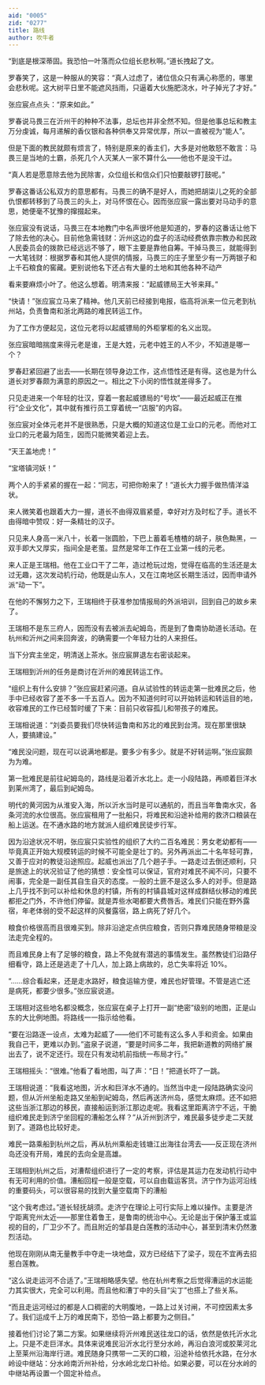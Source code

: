 ```yaml
---
aid: "0005"
zid: "0277"
title: 路线
author: 吹牛者
---
```


“到底是根深蒂固。我恐怕一叶落而众位组长悲秋啊。”道长拽起了文。

罗春笑了，这是一种服从的笑容：“真人过虑了，诸位信众只有满心称愿的，哪里会悲秋呢。这大树平日里不能遮风挡雨，只逼着大伙施肥浇水，叶子掉光了才好。”

张应宸点点头：“原来如此。”

罗春说马畏三在沂州干的种种不法事，总坛也并非全然不知。但是他事总坛和教主万分虔诚，每月递解的香仪银和各种供奉又异常优厚，所以一直被视为“能人”。

但是下面的教民就颇有烦言了，特别是原来的香主们，大多是对他敢怒不敢言：马畏三是当地的土霸，杀死几个人灭某人一家不算什么——他也不是没干过。

“真人若是愿意除去他为民除害，众位组长和信众们只怕要敲锣打鼓呢。”

罗春这番话公私双方的意思都有。马畏三的确不是好人，而她把胡柒儿之死的全部仇恨都转移到了马畏三的头上，对马怀恨在心。因而张应宸一露出要对马动手的意思，她便毫不犹豫的撺掇起来。

张应宸没有说话，马畏三在本地教门中名声很坏他是知道的，罗春的这番话让他下了除去他的决心。目前他急需钱财：沂州这边的盘子的活动经费依靠宗教办和民政人民委员会的拨款已经远远不够了，眼下主要是靠他自筹。干掉马畏三，就能得到一大笔钱财：根据罗春和其他人提供的情报，马畏三的庄子里至少有一万两银子和上千石粮食的窖藏。更别说他名下还占有大量的土地和其他各种不动产

看来要麻烦小叶了。他这么想着。明清来报：“起威镖局王大爷来拜。”

“快请！”张应宸立马来了精神。他几天前已经接到电报，临高将派来一位元老到杭州站，负责鲁南和浙北两路的难民转运工作。

为了工作方便起见，这位元老将以起威镖局的外柜掌柜的名义出现。

张应宸暗暗揣度来得元老是谁，王是大姓，元老中姓王的人不少，不知道是哪一个？

罗春赶紧回避了出去——长期在领导身边工作，这点悟性还是有得。这也是为什么道长对罗春颇为满意的原因之一。相比之下小闵的悟性就差得多了。

只见走进来一个年轻的壮汉，穿着一套起威镖局的“号坎”——最近起威正在推行“企业文化”，其中就有推行员工穿着统一“店服”的内容。

张应宸对全体元老并不是很熟悉，只是大概的知道这位是工业口的元老。而他对工业口的元老最为陌生，因而只能微笑着迎上去。

“天王盖地虎！”

“宝塔镇河妖！”

两个人的手紧紧的握在一起：“同志，可把你盼来了！”道长大力握手做热情洋溢状。

来人微笑着也跟着大力一握，道长不由得双眉紧蹙，幸好对方及时松了手。道长不由得暗中赞叹：好一条精壮的汉子。

只见来人身高一米八十，长着一张圆脸，下巴上蓄着毛楂楂的胡子，肤色黝黑，一双手即大又厚实，指间全是老茧。显然是常年工作在工业第一线的元老。

来人正是王瑞相。他在工业口干了二年，造过枪玩过炮，觉得在临高的生活还是太过无趣，这次发动机行动，他既是山东人，又在江南地区长期生活过，因而申请外派“动一下”。

在他的不懈努力之下，王瑞相终于获准参加情报局的外派培训，回到自己的故乡来了。

王瑞相不是东三府人，因而没有去被派去屺姆岛，而是到了鲁南协助道长活动。在杭州和沂州之间来回奔波，的确需要一个年轻力壮的人来担任。

当下分宾主坐定，明清送上茶水。张应宸屏退左右密谈起来。

王瑞相到沂州的任务是商讨在沂州的难民转运工作。

“组织上有什么安排？”张应宸赶紧问道。自从试验性的转运走第一批难民之后，他手中已经收容了差不多一千五百人。因为不知道何时可以开始转运和转运目的地，收容难民的工作已经暂时缓了下来：目前只收容孤儿和带孩子的难民。

王瑞相说道：“刘委员要我们尽快转运鲁南和苏北的难民到台湾。现在那里很缺人，要搞建设。”

“难民没问题，现在可以说满地都是。要多少有多少。就是不好转运啊。”张应宸颇为为难。

第一批难民是前往屺姆岛的，路线是沿着沂水北上。走一小段陆路，再顺着巨洋水到莱州湾了，最后到屺姆岛。

明代的黄河因为从淮安入海，所以沂水当时是可以通航的，而且当年鲁南水灾，各条河流的水位很高。张应宸租用了一批船只，将难民和沿途补给用的救济口粮装在船上运送。在不通水路的地方就派人组织难民徒步行军。

因为沿途状况不明，张应宸只实验性的组织了大约二百名难民：男女老幼都有——毕竟真正开始大规模转运的时候不可能全是壮丁的。另外再派出二十名年轻可靠，又善于应对的教徒沿途照应。起威也派出了几个趟子手。一路走过去倒还顺利，只是旅途上的状况验证了他的猜想：安全性可以保证，官府对难民不闻不问，只要不闹事，完全是一副任其自生自灭的态度。一般的土匪不是这么多人的对手。但是路上几乎找不到可以补给和休息的村镇，所有的村镇县城对这样成群结伙移动的难民都拒之门外，不许他们停留。就是弄些水喝都要大费唇舌。难民们只能在野外露宿，年老体弱的受不起这样的风餐露宿，路上病死了好几个。

粮食价格很高而且很难买到。除非沿途定点供应粮食，否则只靠难民随身带粮是没法走完全程的。

而且难民身上有了足够的粮食，路上不免就有潜逃的事情发生。虽然教徒们沿路仔细看守，路上还是逃走了十几人，加上路上病故的，总亡失率将近 10%。

“……综合看起来，还是走水路好，粮食运输方便，难民也好管理。不管是逃亡还是病死，都要少很多。”张应宸说道。

王瑞相对这些地名都没概念，张应宸在桌子上打开一副“绝密”级别的地图，正是山东的大比例地图。将路线一一指示给他看。

“要在沿路逐一设点，太难为起威了——他们不可能有这么多人手和资金。如果由我自己干，更难以办到。”盗泉子说道，“要是时间多二年，我把新道教的网络扩展出去了，说不定还行。现在只有发动机前指统一布局才行。”

王瑞相摇头：“很难。”他看了看地图，叫了声：“日！”把道长吓了一跳。

王瑞相说道：“我看这地图，沂水和巨洋水不通的。当然当中走一段陆路确实没问题，但从沂州坐船走路又坐船到屺姆岛，然后再送济州岛，感觉太麻烦。还不如把这些当浙江那边的移民，直接船运到浙江那边走呢。我看这里距离济宁不远，干脆组织难民走到济宁坐回程的漕船怎么样？”从沂州到济宁，难民最多徒步走二天就到了。道路也比较好走。

难民一路乘船到杭州之后，再从杭州乘船走钱塘江出海往台湾去——反正现在济州岛还没有开局，难民的去向全是高雄。

王瑞相到杭州之后，对漕帮组织进行了一定的考察，评估是其运力在发动机行动中有无可利用的价值。漕船回程一般是空载，可以自由载运客货。济宁作为运河沿线的重要码头，可以很容易的找到大量空载南下的漕船

“这个我考虑过。”道长轻抚胡须。走济宁在理论上可行实际上难以操作。主要是济宁距离兖州太近——那里住着鲁王，是鲁南的统治中心。无论是出于保护藩王或监视的目的，厂卫少不了。而且附近的邹县是白莲教的活动中心，甚至到清末仍然激烈活动。

他现在刚刚从南无量教手中夺走一块地盘，双方已经结下了梁子，现在不宜再去招惹白莲教。

“这么说走运河不合适了。”王瑞相略感失望。他在杭州考察之后觉得漕运的水运能力其实很大，完全可以利用。而且他和漕丁中的头目“尖丁”也搭上了些关系。

“而且走运河经过的都是人口稠密的大明腹地，一路上过关讨闸，不可控因素太多了。我们运成千上万的难民南下，恐怕一路上都要为之侧目。”

接着他们讨论了第二方案。如果继续将沂州难民送往龙口的话，依然是依托沂水北上。只是不走巨洋水。具体来说难民沿沂水北行至分水岭，再沿白浪河或胶莱河北上至莱州沿海岸行进。难民随身只携带一二天的口粮，沿途补给依托水路，在分水岭设中继站：分水岭南沂州补给，分水岭北龙口补给。如果必要，可以在分水岭的中继站再设置一个固定补给点。
